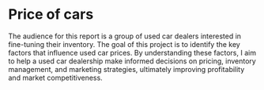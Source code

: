 # Price of cars
The audience for this report is a group of used car dealers interested in fine-tuning their inventory. The goal of this project is to identify the key factors that influence used car prices. By understanding these factors, I aim to help a used car dealership make informed decisions on pricing, inventory management, and marketing strategies, ultimately improving profitability and market competitiveness.
